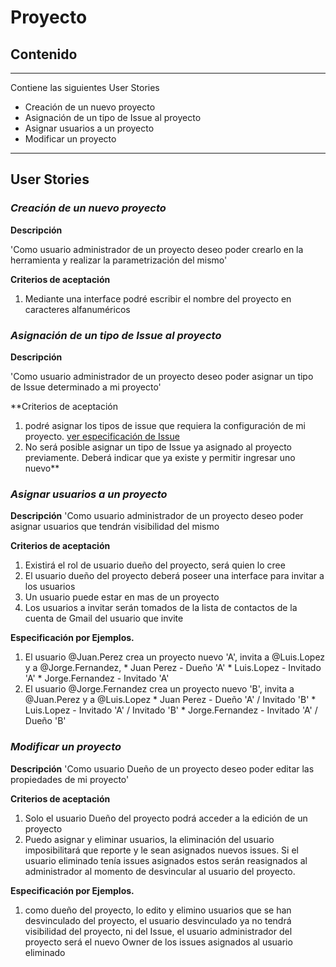 # Proyecto #

## Contenido ##

---


Contiene las siguientes User Stories
  * Creación de un nuevo proyecto
  * Asignación de un tipo de Issue al proyecto
  * Asignar usuarios a un proyecto
  * Modificar un proyecto

---


## User Stories ##


### _Creación de un nuevo proyecto_ ###

**Descripción**

'Como usuario administrador de un proyecto deseo poder crearlo en la herramienta y realizar la parametrización del mismo'

**Criterios de aceptación**
  1. Mediante una interface podré escribir el nombre del proyecto en caracteres alfanuméricos

### _Asignación de un tipo de Issue al proyecto_ ###
**Descripción**

'Como usuario administrador de un proyecto deseo poder asignar un tipo de Issue determinado a mi proyecto'

**Criterios de aceptación
  1. podré asignar los tipos de issue que requiera la configuración de mi proyecto. [ver especificación de Issue](https://code.google.com/p/ontrack/wiki/Issues?ts=1354473488&updated=Issues#Creación_de_un_tipo_de_Issue)
  1. No será posible asignar un tipo de Issue ya asignado al proyecto previamente. Deberá indicar que ya existe y permitir ingresar uno nuevo**


### _Asignar usuarios a un proyecto_ ###

**Descripción**
'Como usuario administrador de un proyecto deseo poder asignar usuarios que tendrán visibilidad del mismo

**Criterios de aceptación**
  1. Existirá el rol de usuario dueño del proyecto, será quien lo cree
  1. El usuario dueño del proyecto deberá poseer una interface para invitar a los usuarios
  1. Un usuario puede estar en mas de un proyecto
  1. Los usuarios a invitar serán tomados de la lista de contactos de la cuenta de Gmail del usuario que invite

**Especificación por Ejemplos.**
  1. El usuario @Juan.Perez crea un proyecto nuevo 'A', invita a @Luis.Lopez y a @Jorge.Fernandez,
    * Juan Perez - Dueño 'A'
    * Luis.Lopez - Invitado 'A'
    * Jorge.Fernandez - Invitado 'A'
  1. El usuario @Jorge.Fernandez crea un proyecto nuevo 'B', invita a @Juan.Perez y a @Luis.Lopez
    * Juan Perez - Dueño 'A' / Invitado 'B'
    * Luis.Lopez - Invitado 'A' / Invitado 'B'
    * Jorge.Fernandez - Invitado 'A' / Dueño 'B'

### _Modificar un proyecto_ ###
**Descripción**
'Como usuario Dueño de un proyecto deseo poder editar las propiedades de mi proyecto'

**Criterios de aceptación**
  1. Solo el usuario Dueño del proyecto podrá acceder a la edición de un proyecto
  1. Puedo asignar y eliminar usuarios, la eliminación del usuario imposibilitará que reporte y le sean asignados nuevos issues. Si el usuario eliminado tenía issues asignados estos serán reasignados al administrador al momento de desvincular al usuario del proyecto.

**Especificación por Ejemplos.**
  1. como dueño del proyecto, lo edito y elimino usuarios que se han desvinculado del proyecto, el usuario desvinculado ya no tendrá visibilidad del proyecto, ni del Issue, el usuario administrador del proyecto será el nuevo Owner de los issues asignados al usuario eliminado
